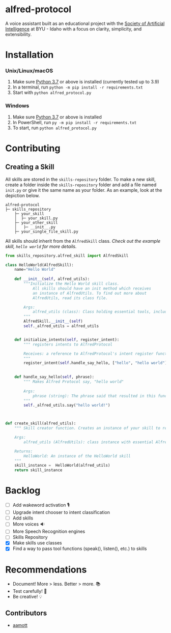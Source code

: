 # alfred-protocol
A voice assistant built as an educational project with the [Society of Artificial Intelligence](https://sai-byui.github.io/) at BYU - Idaho with a focus on clarity, simplicity, and extensibility.

# Installation
### Unix/Linux/macOS
1. Make sure [Python 3.7](https://www.python.org/) or above is installed (currently tested up to 3.9)
2. In a terminal, run `python -m pip install -r requirements.txt`
3. Start with `python alfred_protocol.py`

### Windows
1. Make sure [Python 3.7](https://www.python.org/) or above is installed
2. In PowerShell, run `py -m pip install -r requirements.txt`
3. To start, run `python alfred_protocol.py`

# Contributing
## Creating a Skill
All skills are stored in the `skills-repository` folder. To make a new skill, create a folder inside the `skills-repository` folder and add a file named `init.py` or give it the same name as your folder. As an example, look at the depiction below. 
```
alfred-protocol
├─ skills_repository
    ├─ your_skill
    │  ├─ your_skill.py
    ├─ your_other_skill
    │   ├─ __init__.py
    ├─ your_single_file_skill.py
```

All skills should inherit from the `AlfredSkill` class. _Check out the example skill, `hello world` for more details._ 
``` py
from skills_repository.alfred_skill import AlfredSkill

class HelloWorld(AlfredSkill):
    name="Hello World"
    
    def __init__(self, alfred_utils):
        """Initialize the Hello World skill class.
            All skills should have an init method which receives
            an instance of AlfredUtils. To find out more about 
            AlfredUtils, read its class file.  

        Args:
            alfred_utils (class): Class holding essential tools, including say(phrase) and listen()
        """
        AlfredSkill.__init__(self)
        self._alfred_utils = alfred_utils


    def initialize_intents(self, register_intent):
        """ registers intents to AlfredProtocol

        Receives: a reference to AlfredProtocol's intent register function
        """
        register_intent(self.handle_say_hello, ["hello", "hello world"], self)

    
    def handle_say_hello(self, phrase):
        """ Makes Alfred Protocol say, "hello world"
        
        Args:
            phrase (string): The phrase said that resulted in this function being called
        """
        self._alfred_utils.say("hello world!")



def create_skill(alfred_utils):
    """ Skill creator function. Creates an instance of your skill to return. 

    Args:
        alfred_utils (AlfredUtils): class instance with essential Alfred tools

    Returns:
        HelloWorld: An instance of the HelloWorld skill
    """
    skill_instance =  HelloWorld(alfred_utils)
    return skill_instance
```

# Backlog
- [ ] Add wakeword activation 🎙️
- [ ] Upgrade intent chooser to intent classification
- [ ] Add skills
- [ ] More voices 🔉
- [ ] More Speech Recognition engines
- [ ] Skills Repository
- [X] Make skills use classes
- [X] Find a way to pass tool functions (speak(), listen(), etc.) to skills

# Recommendations
- Document! More > less. Better > more. 📚
- Test carefully! 🥇
- Be creative! 💡

## Contributors
- [aamott](https://github.com/aamott)
